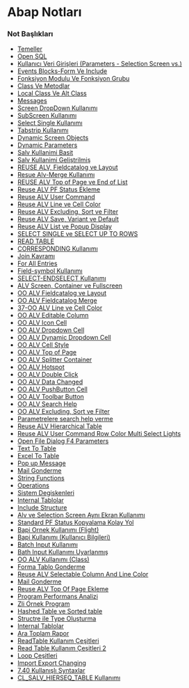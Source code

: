 # Abap Notları

### Not Başlıkları	
-	 <a href='https://github.com/furkancosgun/Abap-Notlari/blob/main/ABAP/1-Temeller.abap'>Temeller</a>
-	 <a href='https://github.com/furkancosgun/Abap-Notlari/blob/main/ABAP/2-OPEN%20SQL.abap'>Open SQL</a>
- <a href='https://github.com/furkancosgun/Abap-Notlari/blob/main/ABAP/3-Kullan%C4%B1c%C4%B1-Veri-Giri%C5%9Fleri.abap'>Kullanıcı Veri Girişleri (Parameters - Selection Screen vs.)</a>
- <a href='https://github.com/furkancosgun/Abap-Notlari/blob/main/ABAP/4-Events%20blocks-form%20ve%20include.abap'>Events Blocks-Form Ve Include</a>
- <a href='https://github.com/furkancosgun/Abap-Notlari/blob/main/ABAP/5-fonksiyon%20modulu%20ve%20fonksiyon%20grubu.abap'>Fonksiyon Modulu Ve Fonksiyon Grubu</a>
-  <a href='https://github.com/furkancosgun/Abap-Notlari/blob/main/ABAP/6-Class%20ve%20metodlar.abap'>Class Ve Metodlar</a>
- <a href='https://github.com/furkancosgun/Abap-Notlari/blob/main/ABAP/7-Local%20Class%20ve%20Alt%20Class.abap'>Local Class Ve Alt Class</a>
- <a href='https://github.com/furkancosgun/Abap-Notlari/blob/main/ABAP/9-Messages.abap'>Messages</a>
- <a href='https://github.com/furkancosgun/Abap-Notlari/blob/main/ABAP/10-Screen%20dropdown%20kullan%C4%B1m%C4%B1.abap'>Screen DropDown Kullanımı</a>
- <a href='https://github.com/furkancosgun/Abap-Notlari/blob/main/ABAP/11-SubScreen%20kullan%C4%B1m%C4%B1.abap'>SubScreen Kullanımı</a>
- <a href='https://github.com/furkancosgun/Abap-Notlari/blob/main/ABAP/12-select%20single%20kullan%C4%B1m%C4%B1.abap'>Select Single Kullanımı</a>
- <a href='https://github.com/furkancosgun/Abap-Notlari/blob/main/ABAP/13-tabstrip%20kullan%C4%B1m%C4%B1.abap'>Tabstrip Kullanımı</a>
- <a href='https://github.com/furkancosgun/Abap-Notlari/blob/main/ABAP/14-dynamic-screen-objects.abap'>Dynamic Screen Objects</a>
- <a href='https://github.com/furkancosgun/Abap-Notlari/blob/main/ABAP/15-dynamic-parameters.abap'>Dynamic Parameters</a>
- <a href='https://github.com/furkancosgun/Abap-Notlari/blob/main/ABAP/16-salv%20kullanim-basit.abap'>Salv Kullanimi Basit</a>
- <a href='https://github.com/furkancosgun/Abap-Notlari/blob/main/ABAP/17-Salv-kullanimi%20geli%C5%9Ftilmi%C5%9F.abap'>Salv Kullanimi Geliştrilmiş</a>
- <a href='https://github.com/furkancosgun/Abap-Notlari/blob/main/ABAP/18-REUSE%20ALV%2C%20Fieldcatalog%20ve%20Layout.abapp'>REUSE ALV, Fieldcatalog ve Layout</a>
- <a href='https://github.com/furkancosgun/Abap-Notlari/blob/main/ABAP/19-Resue%20Alv-Merge%20kullan%C4%B1m%C4%B1.abap'>Resue Alv-Merge Kullanımı</a>
- <a href='https://github.com/furkancosgun/Abap-Notlari/blob/main/ABAP/20-%20REUSE%20ALV%20Top%20of%20Page%20ve%20End%20of%20List.abap'>REUSE ALV Top of Page ve End of List</a>
- <a href='https://github.com/furkancosgun/Abap-Notlari/blob/main/ABAP/21-%20REUSE%20ALV%20PF%20STATUS%20EKLEME.abap'>Reuse ALV PF Status Ekleme</a>
- <a href='https://github.com/furkancosgun/Abap-Notlari/blob/main/ABAP/22-REUSE%20ALV%20USER%20COMMAND.abap'>Reuse ALV User Command</a>
- <a href='https://github.com/furkancosgun/Abap-Notlari/blob/main/ABAP/23-REUSE%20ALV%20Line%20ve%20Cell%20Color.abap'>Reuse ALV Line ve Cell Color</a>
- <a href='https://github.com/furkancosgun/Abap-Notlari/blob/main/ABAP/24-REUSE%20ALV%20Excluding%2C%20Sort%20ve%20Filter.abap'>Reuse ALV Excluding, Sort ve Filter</a>
- <a href='https://github.com/furkancosgun/Abap-Notlari/blob/main/ABAP/25-REUSE%20ALV%20Save%2C%20Variant%20ve%20Default.abap'>Reuse ALV Save, Variant ve Default</a>
- <a href='https://github.com/furkancosgun/Abap-Notlari/blob/main/ABAP/26-REUSE%20ALV%20List%20ve%20Popup%20Display.abap'>Reuse ALV List ve Popup Display</a>
- <a href='https://github.com/furkancosgun/Abap-Notlari/blob/main/ABAP/27-SELECT%20SINGLE%20ve%20SELECT%20UP%20TO%20ROWS.abap'>SELECT SINGLE ve SELECT UP TO ROWS</a>
- <a href='https://github.com/furkancosgun/Abap-Notlari/blob/main/ABAP/28-READ%20TABLE.abap'>READ TABLE</a>
- <a href='https://github.com/furkancosgun/Abap-Notlari/blob/main/ABAP/29-CORRESPONDING.abap'>CORRESPONDING Kullanımı</a>
- <a href='https://github.com/furkancosgun/Abap-Notlari/blob/main/ABAP/30-Join%20kavram%C4%B1.abap'>Join Kavramı</a>
- <a href='https://github.com/furkancosgun/Abap-Notlari/blob/main/ABAP/31-For%20all%20entries.abap'>For All Entries</a>
- <a href='https://github.com/furkancosgun/Abap-Notlari/blob/main/ABAP/32-Field%20symbol.abap'>Field-symbol Kullanımı</a>
- <a href='https://github.com/furkancosgun/Abap-Notlari/blob/main/ABAP/33-Select-ENDselecet.abap'>SELECT-ENDSELECT Kullanımı</a>
- <a href='https://github.com/furkancosgun/Abap-Notlari/blob/main/ABAP/34-OO%20ALV%20Screen%2C%20Container%20ve%20Fullscreen.abap'>ALV Screen, Container ve Fullscreen</a>
- <a href='https://github.com/furkancosgun/Abap-Notlari/blob/main/ABAP/35-OO%20ALV%20Fieldcatalog%20ve%20Layout.abap'>OO ALV Fieldcatalog ve Layout</a>
- <a href='https://github.com/furkancosgun/Abap-Notlari/blob/main/ABAP/36-%20OO%20ALV%20Fieldcatalog%20Merge.abap'>OO ALV Fieldcatalog Merge</a>
- <a href='https://github.com/furkancosgun/Abap-Notlari/blob/main/ABAP/37-OO%20ALV%20Line%20ve%20Cell%20Colo.r.abap'>37-OO ALV Line ve Cell Color</a>
- <a href='https://github.com/furkancosgun/Abap-Notlari/blob/main/ABAP/38-OO%20ALV%20Editable%20Column.abap'>OO ALV Editable Column</a>
- <a href='https://github.com/furkancosgun/Abap-Notlari/blob/main/ABAP/39-OO%20ALV%20Icon%20Cell.abap'>OO ALV Icon Cell</a>
- <a href='https://github.com/furkancosgun/Abap-Notlari/blob/main/ABAP/40-OO%20ALV%20Dropdown%20Cell.abap'>OO ALV Dropdown Cell</a>
- <a href='https://github.com/furkancosgun/Abap-Notlari/blob/main/ABAP/41-OO%20ALV%20Dynamic%20Dropdown%20Cell.abap'>OO ALV Dynamic Dropdown Cell</a>
- <a href='https://github.com/furkancosgun/Abap-Notlari/blob/main/ABAP/42-OO%20ALV%20Cell%20Style.abap'>OO ALV Cell Style</a>
- <a href='https://github.com/furkancosgun/Abap-Notlari/blob/main/ABAP/43-OO%20ALV%20Top%20of%20Page.abap'>OO ALV Top of Page</a>
- <a href='https://github.com/furkancosgun/Abap-Notlari/blob/main/ABAP/44-OO%20ALV%20Splitter%20Container.abap'>OO ALV Splitter Container</a>
- <a href='https://github.com/furkancosgun/Abap-Notlari/blob/main/ABAP/45-OO%20ALV%20Hotspot.abap'>OO ALV Hotspot</a>
- <a href='https://github.com/furkancosgun/Abap-Notlari/blob/main/ABAP/46-OO%20ALV%20Double%20Click.abap'>OO ALV Double Click</a>
- <a href='https://github.com/furkancosgun/Abap-Notlari/blob/main/ABAP/47-%20OO%20ALV%20Data%20Changed.abap'>OO ALV Data Changed</a>
- <a href='https://github.com/furkancosgun/Abap-Notlari/blob/main/ABAP/48-OO%20ALV%20PushButton%20Cell.abap'>OO ALV PushButton Cell</a>
- <a href='https://github.com/furkancosgun/Abap-Notlari/blob/main/ABAP/49-OO%20ALV%20Toolbar%20Button.abap'>OO ALV Toolbar Button</a>
- <a href='https://github.com/furkancosgun/Abap-Notlari/blob/main/ABAP/50-OO%20ALV%20Search%20Help.abap'>OO ALV Search Help</a>
- <a href='https://github.com/furkancosgun/Abap-Notlari/blob/main/ABAP/51-OO%20ALV%20Excluding%2C%20Sort%20ve%20Filter.abap'>OO ALV Excluding, Sort ve Filter</a>
- <a href='https://github.com/furkancosgun/Abap-Notlari/blob/main/ABAP/52-Parametrelere%20search%20help%20verme.abap'>Parametrelere search help verme</a>
- <a href='https://github.com/furkancosgun/Abap-Notlari/blob/main/ABAP/53-Reuse%20ALV%20Hierarchical%20Table.abap'>Reuse ALV Hierarchical Table</a>
- <a href='https://github.com/furkancosgun/Abap-Notlari/blob/main/ABAP/54-Reuse%20alv%20usercommand%20row%20color%20multi%20select%20lights.abap'>Reuse ALV User Command Row Color Multi Select Lights</a>
- <a href='https://github.com/furkancosgun/Abap-Notlari/blob/main/ABAP/55-Open%20file%20dialog%20f4%20parameters.abap'>Open File Dialog F4 Parameters</a>
- <a href='https://github.com/furkancosgun/Abap-Notlari/blob/main/ABAP/56-Text%20to%20Table.abap'>Text To Table</a>
- <a href='https://github.com/furkancosgun/Abap-Notlari/blob/main/ABAP/57-Excel%20to%20Table.abap'>Excel To Table</a>
- <a href='https://github.com/furkancosgun/Abap-Notlari/blob/main/ABAP/58-Pop%20up%20message.abap'>Pop up Message</a>
- <a href='https://github.com/furkancosgun/Abap-Notlari/blob/main/ABAP/59-Mail%20gonderme.abap'>Mail Gonderme</a>
- <a href='https://github.com/furkancosgun/Abap-Notlari/blob/main/ABAP/60-String%20functions.abap'>String Functions</a>
- <a href='https://github.com/furkancosgun/Abap-Notlari/blob/main/ABAP/61-Operations.abap'>Operations</a>
- <a href='https://github.com/furkancosgun/Abap-Notlari/blob/main/ABAP/62-Sys%20vars.abapp'>Sistem Degiskenleri</a>
- <a href='https://github.com/furkancosgun/Abap-Notlari/blob/main/ABAP/63-Itab.abap'>Internal Tablolar</a>
- <a href='https://github.com/furkancosgun/Abap-Notlari/blob/main/ABAP/64-Include%20structure.abap'>Include Structure</a>
- <a href='https://github.com/furkancosgun/Abap-Notlari/blob/main/ABAP/65-Alv%20ve%20selection%20screen%20ayn%C4%B1%20ekran%20kullan%C4%B1m%C4%B1.abap'>Alv ve Selection Screen Aynı Ekran Kullanımı</a>
- <a href='https://github.com/furkancosgun/Abap-Notlari/blob/main/ABAP/66-Standard%20pf%20kopyalama%20kolay%20yol.abap'>Standard PF Status Kopyalama Kolay Yol</a>
- <a href='https://github.com/furkancosgun/Abap-Notlari/blob/main/ABAP/67-Bapi%20Flight%20.abap'>Bapi Ornek Kullanımı (Flight)</a>
- <a href='https://github.com/furkancosgun/Abap-Notlari/blob/main/ABAP/68-Bapi%20User%20Detail.abap'>Bapi Kullanımı (Kullanıcı Bilgileri)</a>
- <a href='https://github.com/furkancosgun/Abap-Notlari/blob/main/ABAP/69-Batch%20input.abap'>Batch Input Kullanımı</a>
- <a href='https://github.com/furkancosgun/Abap-Notlari/blob/main/ABAP/70-Bath%20input%20uyarlanm%C4%B1%C5%9F.abap'>Bath Input Kullanımı Uyarlanmış</a>
- <a href='https://github.com/furkancosgun/Abap-Notlari/blob/main/ABAP/71-OO%20alv%20cls%20.abap'>OO ALV Kullanımı (Class) </a>
- <a href='https://github.com/furkancosgun/Abap-Notlari/blob/main/ABAP/72-Forma%20tablo%20gonderme.abap'>Forma Tablo Gonderme</a>
- <a href='https://github.com/furkancosgun/Abap-Notlari/blob/main/ABAP/73-Reuse%20alv%20selectable%20column%20and%20line%20color%20.abap'>Reuse ALV Selectable Column And Line Color </a>
- <a href='https://github.com/furkancosgun/Abap-Notlari/blob/main/ABAP/74-Mail%20gonderme.abapp'>Mail Gonderme</a>
- <a href='https://github.com/furkancosgun/Abap-Notlari/blob/main/ABAP/75-Reuse%20Alv%20top%20of%20page.abap'>Reuse ALV Top Of Page Ekleme</a>
- <a href='https://github.com/furkancosgun/Abap-Notlari/blob/main/ABAP/76-Program%20performans%20analizi.abap'>Program Performans Analizi</a>
- <a href='https://github.com/furkancosgun/Abap-Notlari/blob/main/ABAP/77-K%C4%B1r%C4%B1nt%C4%B1%20raporu.abap'>Zli Ornek Program</a>
- <a href='https://github.com/furkancosgun/Abap-Notlari/blob/main/ABAP/78-Hashed%20table%20ve%20Sorted%20table.abap'>Hashed Table ve Sorted table</a>
- <a href='https://github.com/furkancosgun/Abap-Notlari/blob/main/ABAP/79-Structre%20ile%20type%20olu%C5%9Fturma%20.abap'>Structre ile Type Oluşturma </a>
- <a href='https://github.com/furkancosgun/Abap-Notlari/blob/main/ABAP/80-Internal%20Tablolar.abap'>Internal Tablolar</a>
- <a href='https://github.com/furkancosgun/Abap-Notlari/blob/main/ABAP/81-Ara%20Toplam.abap'>Ara Toplam Rapor</a>
- <a href='https://github.com/furkancosgun/Abap-Notlari/blob/main/ABAP/82-ReadTable%20%C3%87e%C5%9Fitleri.abap'>ReadTable Kullanım Çeşitleri</a>
- <a href='https://github.com/furkancosgun/Abap-Notlari/blob/main/ABAP/83-Read%20table%20%C3%A7e%C5%9Fitleri.abap'>Read Table Kullanım Çeşitleri 2</a>
- <a href='https://github.com/furkancosgun/Abap-Notlari/blob/main/ABAP/84-Loop%20%C3%A7e%C5%9Fitleri.abap'>Loop Çeşitleri</a>
- <a href='https://github.com/furkancosgun/Abap-Notlari/blob/main/ABAP/85-Import%20Export%20Changing.abap'>Import Export Changing</a>
- <a href='https://github.com/furkancosgun/Abap-Notlari/blob/main/ABAP/86-7.40%20Kullan%C4%B1%C5%9Fl%C4%B1%20syntaxlar.abap'>7.40 Kullanışlı Syntaxlar</a>
- <a href='https://github.com/furkancosgun/Abap-Notlari/blob/main/ABAP/87-cl_salv_hierseq_table.abap'>CL_SALV_HIERSEQ_TABLE Kullanımı</a>
